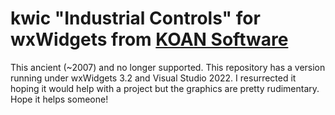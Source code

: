 # kwic "Industrial Controls" for wxWidgets from [KOAN Software](https://koansoftware.com)
This ancient (~2007) and no longer supported.
This repository has a version running under wxWidgets 3.2 and Visual Studio 2022.
I resurrected it hoping it would help with a project but the graphics are pretty rudimentary.
Hope it helps someone!
